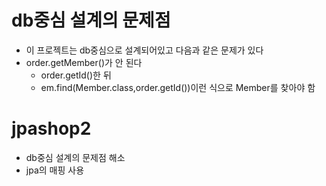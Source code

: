 # db중심 설계의 문제점
- 이 프로젝트는 db중심으로 설계되어있고 다음과 같은 문제가 있다
- order.getMember()가 안 된다
  - order.getId()한 뒤 
  - em.find(Member.class,order.getId())이런 식으로 Member를 찾아야 함

# jpashop2
- db중심 설계의 문제점 해소
- jpa의 매핑 사용